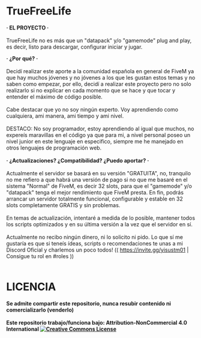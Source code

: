 # TrueFreeLife
**· EL PROYECTO ·**<br></br>
TrueFreeLife no es más que un "datapack" y/o "gamemode" plug and play, es decir, listo para descargar, configurar iniciar y jugar.

**· ¿Por qué? ·**<br></br>
Decidí realizar este aporte a la comunidad española en general de FiveM ya que hay muchos jóvenes y no jóvenes a los que les gustan estos temas y no saben como empezar, por ello, decidí a realizar este proyecto pero no solo realizarlo si no explicar en cada momento que se hace y que tocar y entender el máximo de código posible.<br></br>
Cabe destacar que yo no soy ningún experto. Voy aprendiendo como cualquiera, ami manera, ami tiempo y ami nivel. <br></br>
DESTACO: No soy programador, estoy aprendiendo al igual que muchos, no expereís maravillas en el código ya que para mi, a nivel personal poseo un nivel junior en este lenguaje en especifico, siempre me he manejado en otros lenguajes de programación web.
<br></br>
**· ¿Actualizaciones? ¿Compatibilidad? ¿Puedo aportar? ·**<br></br>
Actualmente el servidor se basará en su versión "GRATUITA", no, tranquilo no me refiero a que habrá una versión de pago si no que me basaré en el sistema "Normal" de FiveM, es decir 32 slots, para que el "gamemode" y/o "datapack" tenga el mejor rendimiento que FiveM presta. En fin, podrás arrancar un servidor totalmente funcional, configurable y estable en 32 slots completamente GRATIS y sin problemas.
<br></br>
En temas de actualización, intentaré a medida de lo posible, mantener todos los scripts optimizados y en su última versión a la vez que el servidor en sí.
<br></br>
Actualmente no recibo ningún dinero, ni lo solicito ni pido. Lo que sí me gustaría es que si teneís ídeas, scripts o recomendaciones te unas a mi Discord Oficial y charlemos un poco todos! (( https://invite.gg/yisustm01 | Consigue tu rol en #roles ))
<br></br>

# LICENCIA
**Se admite compartir este repositorio, nunca resubir contenido ni comercializarlo (venderlo)<br></br>
Este repositorio trabajo/funciona bajo: Attribution-NonCommercial 4.0 International
<a rel="license" href="http://creativecommons.org/licenses/by-nc/4.0/"><img alt="Creative Commons License" style="border-width:0" src="https://i.creativecommons.org/l/by-nc/4.0/88x31.png" /></a><br />**
